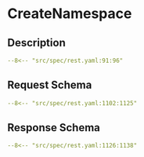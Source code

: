 # CreateNamespace

## Description

```yaml
--8<-- "src/spec/rest.yaml:91:96"
```

## Request Schema

```yaml
--8<-- "src/spec/rest.yaml:1102:1125"
```
## Response Schema

```yaml
--8<-- "src/spec/rest.yaml:1126:1138"
```